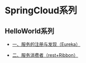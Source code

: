 # SpringCloud系列

## HelloWorld系列

* [一、服务的注册与发现（Eureka）](../../eureka-server/src/test/java/com/xplus/server/eureka/服务的注册与发现（Eureka）.md)

* [二、服务消费者（rest+Ribbon）](../../balancer-ribbon/src/test/java/com/xplus/server/balancer/ribbon/服务消费者（rest+ribbon）.md)



